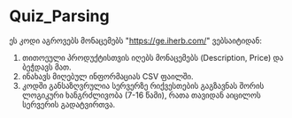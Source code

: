 # Quiz_Parsing
ეს კოდი აგროვებს მონაცემებს "https://ge.iherb.com/" ვებსაიტიდან:
1. თითოეული პროდუქტისთვის იღებს მონაცემებს (Description, Price) და ბეჭდავს მათ.
2. ინახავს მიღებულ ინფორმაციას CSV ფაილში.
3. კოდში განსაზღვრულია სერვერზე რიქვესთების გაგზავნას შორის ლოგიკური ხანგრძლივობა (7-16 წამი), რათა თავიდან აიცილოს სერვერის გადატვირთვა.
